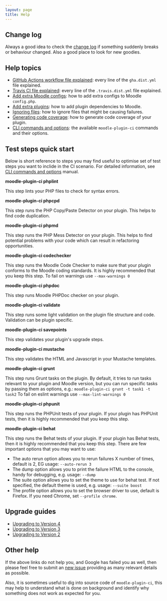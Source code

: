 ```yaml
---
layout: page
title: Help
---
```


## Change log

Always a good idea to check the [change log](CHANGELOG.md) if something suddenly breaks or behaviour changed.  Also a good place to look for new goodies.

## Help topics

* [GitHub Actions workflow file explained](GHAFileExplained.md): every line of the `gha.dist.yml` file explained.
* [Travis CI file explained](TravisFileExplained.md): every line of the `.travis.dist.yml` file explained.
* [Add extra Moodle configs](AddExtraConfig.md): how to add extra configs to Moodle `config.php`.
* [Add extra plugins](AddExtraPlugins.md): how to add plugin dependencies to Moodle.
* [Ignoring files](IgnoringFiles.md): how to ignore files that might be causing failures.
* [Generating code coverage](CodeCoverage.md): how to generate code coverage of your plugin.
* [CLI commands and options](CLI.md): the available `moodle-plugin-ci` commands and their options.

## Test steps quick start

Below is short reference to steps you may find useful to optimise set of test steps you want to
inclide in the CI scenario. For detailed information, see [CLI commands and options](CLI.md) manual.

**moodle-plugin-ci phplint**

This step lints your PHP files to check for syntax errors.

**moodle-plugin-ci phpcpd**

This step runs the PHP Copy/Paste Detector on your plugin. This helps to find
code duplication.

**moodle-plugin-ci phpmd**

This step runs the PHP Mess Detector on your plugin. This helps to find
potential problems with your code which can result in refactoring
opportunities.

**moodle-plugin-ci codechecker**

This step runs the Moodle Code Checker to make sure that your
plugin conforms to the Moodle coding standards.  It is highly recommended that
you keep this step.  To fail on warnings use `--max-warnings 0`

**moodle-plugin-ci phpdoc**

This step runs Moodle PHPDoc checker on your plugin.

**moodle-plugin-ci validate**

This step runs some light validation on the plugin file structure
and code.  Validation can be plugin specific.

**moodle-plugin-ci savepoints**

This step validates your plugin's upgrade steps.

**moodle-plugin-ci mustache**

This step validates the HTML and Javascript in your Mustache templates.

**moodle-plugin-ci grunt**

This step runs Grunt tasks on the plugin.  By default, it tries to run tasks
relevant to your plugin and Moodle version, but you can run specific tasks by
passing them as options, e.g.: `moodle-plugin-ci grunt -t task1 -t task2` To
fail on eslint warnings use `--max-lint-warnings 0`

**moodle-plugin-ci phpunit**

This step runs the PHPUnit tests of your plugin.  If your plugin has
PHPUnit tests, then it is highly recommended that you keep this step.

**moodle-plugin-ci behat**

This step runs the Behat tests of your plugin.  If your plugin has
Behat tests, then it is highly recommended that you keep this step.
There are few important options that you may want to use:
- The auto rerun option allows you to rerun failures X number of times,
  default is 2, EG usage: `--auto-rerun 3`
- The dump option allows you to print the failure HTML to the console,
  handy for debugging, e.g. usage: `--dump`
- The suite option allows you to set the theme to use for behat test. If
  not specified, the default theme is used, e.g. usage: `--suite boost`
- The profile option allows you to set the browser driver to use,
  default is Firefox. If you need Chrome, set `--profile chrome`.

## Upgrade guides

* [Upgrading to Version 4](UPGRADE-4.0.md)
* [Upgrading to Version 3](UPGRADE-3.0.md)
* [Upgrading to Version 2](UPGRADE-2.0.md)


## Other help

If the above links do not help you, and Google has failed you as well, then please feel free
to submit an [new issue](https://github.com/moodlehq/moodle-plugin-ci/issues/new) providing
as many relevant details as possible.

Also, it is sometimes useful to dig into source code of `moodle-plugin-ci`, this may
help to understand what is done on background and identify why something does
not work as expected for you.
